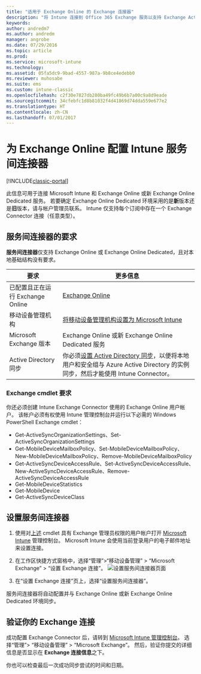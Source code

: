 ```yaml
---
title: "适用于 Exchange Online 的 Exchange 连接器"
description: "将 Intune 连接到 Office 365 Exchange 服务以支持 Exchange ActiveSync 移动设备管理 (MDM)。"
keywords: 
author: andredm7
ms.author: andredm
manager: angrobe
ms.date: 07/29/2016
ms.topic: article
ms.prod: 
ms.service: microsoft-intune
ms.technology: 
ms.assetid: 05fa5dc9-9bad-4557-987a-9b8ce4edebb0
ms.reviewer: muhosabe
ms.suite: ems
ms.custom: intune-classic
ms.openlocfilehash: c2f30e7827db280ba49fc49b6b7a00c9a8d9eade
ms.sourcegitcommit: 34cfebfc1d8b81032f4d41869d74dda559e677e2
ms.translationtype: HT
ms.contentlocale: zh-CN
ms.lasthandoff: 07/01/2017
---
```

# <a name="configure-the-intune-service-to-service-connector-for-exchange-online"></a>为 Exchange Online 配置 Intune 服务间连接器

[!INCLUDE[classic-portal](../includes/classic-portal.md)]

此信息可用于连接 Microsoft Intune 和 Exchange Online 或新 Exchange Online Dedicated 服务。 若要确定 Exchange Online Dedicated 环境采用的是**新**版本还是**旧**版本，请与帐户管理员联系。 Intune 仅支持每个订阅中存在一个 Exchange Connector 连接（任意类型）。

## <a name="service-to-service-connector-requirements"></a>服务间连接器的要求
**服务间连接器**仅支持 Exchange Online 或 Exchange Online Dedicated，且对本地基础结构没有要求。

|要求|更多信息|
|---------------|--------------------|
|已配置且正在运行 Exchange Online|[Exchange Online](https://technet.microsoft.com/library/jj200580.aspx) |
|移动设备管理机构| [将移动设备管理机构设置为 Microsoft Intune](prerequisites-for-enrollment.md#step-2-set-mdm-authority)|
|Microsoft Exchange 版本|Exchange Online 或新 Exchange Online Dedicated 服务|/intune/users-permissions-add
|Active Directory 同步|你必须[设置 Active Directory 同步](/intune/users-permissions-add)，以便将本地用户和安全组与 Azure Active Directory 的实例同步，然后才能使用 Intune Connector。|

### <a name="exchange-cmdlet-requirements"></a>Exchange cmdlet 要求

你还必须创建 Intune Exchange Connector 使用的 Exchange Online 用户帐户。 该帐户必须有权使用 Intune 管理控制台并运行以下必需的 Windows PowerShell Exchange cmdlet：

 - Get-ActiveSyncOrganizationSettings、Set-ActiveSyncOrganizationSettings
 - Get-MobileDeviceMailboxPolicy、Set-MobileDeviceMailboxPolicy、New-MobileDeviceMailboxPolicy、Remove-MobileDeviceMailboxPolicy
 - Get-ActiveSyncDeviceAccessRule、Set-ActiveSyncDeviceAccessRule、New-ActiveSyncDeviceAccessRule、Remove-ActiveSyncDeviceAccessRule
 - Get-MobileDeviceStatistics
 - Get-MobileDevice
 - Get-ActiveSyncDeviceClass

## <a name="set-up-the-service-to-service-connector"></a>设置服务间连接器

1. 使用对[上述](#exchange-cmdlet-requirements) cmdlet 具有 Exchange 管理员权限的用户帐户打开 [Microsoft Intune](https://manage.microsoft.com) 管理控制台。 Microsoft Intune 会使用当前登录用户的电子邮件地址来设置连接。

2.  在工作区快捷方式窗格中，选择“管理”>“移动设备管理” > “Microsoft Exchange” > “设置 Exchange 连接”。
![设置服务间连接器页面](../media/intunesa5cservicetoserviceconnector.png)

3.  在“设置 Exchange 连接”页上，选择“设置服务间连接器”。


服务间连接器将自动配置并与 Exchange Online 或新 Exchange Online Dedicated 环境同步。

## <a name="validate-your-exchange-connection"></a>验证你的 Exchange 连接

成功配置 Exchange Connector 后，请转到 [Microsoft Intune 管理控制台](https://manage.microsoft.com)。 选择“管理”> “移动设备管理” > “Microsoft Exchange”。 然后，验证你提交的详细信息是否显示在 **Exchange 连接信息**之下。

你也可以检查最后一次成功同步尝试的时间和日期。
